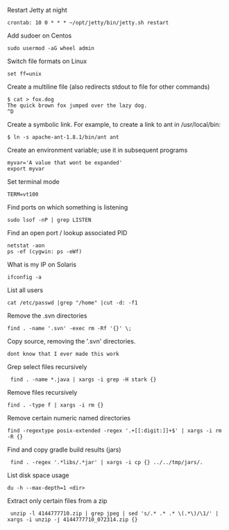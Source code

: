 Restart Jetty at night
```
crontab: 10 0 * * * ~/opt/jetty/bin/jetty.sh restart
```
Add sudoer on Centos
```
sudo usermod -aG wheel admin
```
Switch file formats on Linux
```
set ff=unix
```

Create a multiline file (also redirects stdout to file for other commands)

```
$ cat > fox.dog
The quick brown fox jumped over the lazy dog.
^D
```

Create a symbolic link. For example, to create a link to ant in /usr/local/bin:
```
$ ln -s apache-ant-1.8.1/bin/ant ant
```

Create an environment variable; use it in subsequent programs
```
myvar='A value that wont be expanded'
export myvar
```
Set terminal mode
```
TERM=vt100
```
Find ports on which something is listening
```
sudo lsof -nP | grep LISTEN
```
Find an open port / lookup associated PID
```
netstat -aon
ps -ef (cygwin: ps -eWf)
```

What is my IP on Solaris

```
ifconfig -a
```

List all users

```
cat /etc/passwd |grep "/home" |cut -d: -f1
```

Remove the .svn directories

```
find . -name '.svn' -exec rm -Rf '{}' \;
```

Copy source, removing the '.svn' directories.

```
dont know that I ever made this work
```

Grep select files recursively

```
 find . -name *.java | xargs -i grep -H stark {}
```

Remove files recursively

```
find . -type f | xargs -i rm {}
```

Remove certain numeric named directories

```
find -regextype posix-extended -regex '.+[[:digit:]]+$' | xargs -i rm -R {}
```

Find and copy gradle build results (jars)

```
 find . -regex '.*libs/.*jar' | xargs -i cp {} ../../tmp/jars/.
```

List disk space usage

```
du -h --max-depth=1 <dir>
```

Extract only certain files from a zip

```
 unzip -l 4144777710.zip | grep jpeg | sed 's/.* .* .* \(.*\)/\1/' | xargs -i unzip -j 4144777710_072314.zip {}
```
